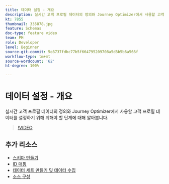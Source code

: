 ```yaml
---
title: 데이터 설정 - 개요
description: 실시간 고객 프로필 데이터의 정의와 Journey Optimizer에서 사용할 고객 프로필 데이터를 설정하기 위해 취해야 할 단계에 대해 알아봅니다.
kt: 7855
thumbnail: 335878.jpg
feature: Schemas
doc-type: feature video
team: PM
role: Developer
level: Beginner
source-git-commit: 5e8737fdbc77b5f664795209708a5d3b5b6a566f
workflow-type: tm+mt
source-wordcount: '62'
ht-degree: 100%

---
```



# 데이터 설정 - 개요

실시간 고객 프로필 데이터의 정의와 Journey Optimizer에서 사용할 고객 프로필 데이터를 설정하기 위해 취해야 할 단계에 대해 알아봅니다.

>[!VIDEO](https://video.tv.adobe.com/v/335878?quality=12)

## 추가 리소스

* [스키마 만들기](/help/set-up-data/create-schema.md)
* [ID 매핑](/help/set-up-data/map-identities.md)
* [데이터 세트 만들기 및 데이터 수집](/help/set-up-data/create-datasets-and-ingest-data.md)
* [소스 구성](/help/set-up-data/configure-source-connectors.md)
